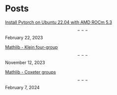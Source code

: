 # Posts

[Install Pytorch on Ubuntu 22.04 with AMD ROCm 5.3](https://newell.github.io/posts/pytorch-ubuntu-22.04-amd-install) $$---$$ February 22, 2023

[Mathlib - Klein four-group](https://newell.github.io/posts/mathlib4-klein-four) $$---$$ November 12, 2023

[Mathlib - Coxeter groups](https://newell.github.io/posts/mathlib4-coxeter-groups) $$---$$ February 7, 2024


